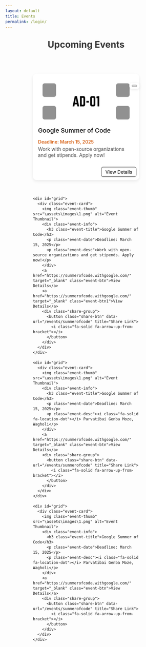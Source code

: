 ```yaml
---
layout: default
title: Events
permalink: /login/
---
```


<!-- <meta charset="UTF-8">
  <meta name="viewport" content="width=device-width, initial-scale=1.0">
  <link rel="stylesheet" href="https://cdnjs.cloudflare.com/ajax/libs/font-awesome/6.5.0/css/all.min.css?" />
  <link rel="stylesheet" href="/assets/css/semester.css">
  <link rel="stylesheet" href="/assets/css/subject.css">
  <link rel="stylesheet" href="/assets/css/breadcrumb.css">
  <link rel="stylesheet" href="/assets/css/content.css"> -->

<style>
  h1 {
    text-align: center;
    margin-top: 30px;
    color: #333;
  }

  /* Container for all cards */
  .events-container {
    display: grid;
    grid-template-columns: repeat(auto-fill, 332px);
    justify-content: center;
    gap: 20px;
    padding: 40px 20px;
  }


  .event-card {
    background: #fff;
    border-radius: 12px;
    padding: 16px;
    box-shadow: 0 4px 8px rgba(0, 0, 0, 0.1);
    margin: 12px 0;
    display: flex;
    flex-direction: column;
    gap: 8px;
    transition: transform 0.2s ease, box-shadow 0.2s ease;
    width: 300px;
    height: 300px;
  }

  .event-card:hover {
    transform: translateY(-3px);
    box-shadow: 0 6px 12px rgba(0, 0, 0, 0.15);
  }

  .event-title {
    font-size: 1.1rem;
    font-weight: 600;
    color: #333;
    margin: 0;
  }

  .event-date {
    font-size: 0.9rem;
    color: #777;
    margin: 0;
  }

  .event-desc {
    font-size: 0.95rem;
    color: #555;
    margin: 0 0 8px 0;
  }

  .event-btn {
    align-self: flex-start;
    background: #ffffff;
    color: #000000;
    text-decoration: none;
    padding: 6px 12px;
    border-radius: 6px;
    font-size: 0.9rem;
    transition: background 0.2s ease;
    position: absolute;
    right: 9px;
    bottom: 10px;
    border: 1px solid black;
  }

  .event-btn1 {
    align-self: flex-start;
    background: #ffffff;
    color: #000000;
    text-decoration: none;
    padding: 6px 12px;
    border-radius: 6px;
    font-size: 0.9rem;
    transition: background 0.2s ease;
    position: absolute;
    right: 9px;
    bottom: 50px;
    border: 1px solid black;
  }

  .event-btn:hover {
    background: #000000;
    color: #ffffff;
  }

  .event-card {
    background: #fff;
    border-radius: 12px;
    box-shadow: 0 4px 10px rgba(0, 0, 0, 0.08);
    padding: 16px;
    position: relative;
    margin: 15px 0;
    transition: transform 0.2s ease, box-shadow 0.2s ease;
  }

  .event-card:hover {
    transform: translateY(-3px);
    box-shadow: 0 6px 14px rgba(0, 0, 0, 0.12);
  }

  .event-title {
    font-size: 1.2rem;
    font-weight: 600;
    margin-bottom: 15px;
    color: #222;
  }

  .event-desc {
    font-size: 0.95rem;
    color: #555;
    margin-bottom: 10px;
  }

  .event-date {
    font-size: 0.9rem;
    font-weight: 500;
    color: #d35400;
    margin-bottom: 5px;
    /* Leaves space for buttons */
  }

  .card-actions {
    position: absolute;
    bottom: 12px;
    left: 16px;
    right: 16px;
    display: flex;
    justify-content: space-between;
  }

  .btn-open,
  .btn-share {
    background: #007bff;
    color: #fff;
    padding: 8px 14px;
    font-size: 0.85rem;
    border: none;
    border-radius: 6px;
    cursor: pointer;
    text-decoration: none;
    transition: background 0.2s ease;
  }

  .btn-open:hover {
    background: #0056b3;
  }

  .btn-share {
    background: #28a745;
  }

  .btn-share:hover {
    background: #1e7e34;
  }

  .share-group {
    position: absolute;
    right: -1px;
    bottom: 285px;
    display: flex;
    gap: 6px;
    background: rgba(255, 255, 255, 0.9);
    padding: 6px 8px;
    border-radius: 8px;
    box-shadow: 0 2px 8px rgba(0, 0, 0, 0.1);
    z-index: 2;
  }

  @media (max-width: 677px) {
    .events-container {
      gap: 0px;
    }

  }
</style>

</head>

<body>

  <h1>Upcoming Events</h1>

  <div class="events-container">
    <div id="grid">
      <div class="event-card">
        <img class="event-thumb" src="\assets\images\1.png" alt="Event Thumbnail">
        <div class="event-info">
          <h3 class="event-title">Google Summer of Code</h3>
          <p class="event-date">Deadline: March 15, 2025</p>
          <p class="event-desc">Work with open-source organizations and get stipends. Apply now!</p>
        </div>
        <a href="https://summerofcode.withgoogle.com/" target="_blank" class="event-btn">View Details</a>
        <div class="share-group">
          <button class="share-btn" data-url="/events/summerofcode" title="Share Link">
            <i class="fa-solid fa-arrow-up-from-bracket"></i>
          </button>
        </div>
      </div>
    </div>

    <div id="grid">
      <div class="event-card">
        <img class="event-thumb" src="\assets\images\1.png" alt="Event Thumbnail">
        <div class="event-info">
          <h3 class="event-title">Google Summer of Code</h3>
          <p class="event-date">Deadline: March 15, 2025</p>
          <p class="event-desc">Work with open-source organizations and get stipends. Apply now!</p>
        </div>
        <a href="https://summerofcode.withgoogle.com/" target="_blank" class="event-btn">View Details</a>
        <a href="https://summerofcode.withgoogle.com/" target="_blank" class="event-btn1">View Details</a>
        <div class="share-group">
          <button class="share-btn" data-url="/events/summerofcode" title="Share Link">
            <i class="fa-solid fa-arrow-up-from-bracket"></i>
          </button>
        </div>
      </div>
    </div>

    <div id="grid">
      <div class="event-card">
        <img class="event-thumb" src="\assets\images\1.png" alt="Event Thumbnail">
        <div class="event-info">
          <h3 class="event-title">Google Summer of Code</h3>
          <p class="event-date">Deadline: March 15, 2025</p>
          <p class="event-desc"><i class="fa-solid fa-location-dot"></i> Parvatibai Genba Moze, Wagholi</p>
        </div>
        <a href="https://summerofcode.withgoogle.com/" target="_blank" class="event-btn">View Details</a>
        <div class="share-group">
          <button class="share-btn" data-url="/events/summerofcode" title="Share Link">
            <i class="fa-solid fa-arrow-up-from-bracket"></i>
          </button>
        </div>
      </div>
    </div>

    <div id="grid">
      <div class="event-card">
        <img class="event-thumb" src="\assets\images\1.png" alt="Event Thumbnail">
        <div class="event-info">
          <h3 class="event-title">Google Summer of Code</h3>
          <p class="event-date">Deadline: March 15, 2025</p>
          <p class="event-desc"><i class="fa-solid fa-location-dot"></i> Parvatibai Genba Moze, Wagholi</p>
        </div>
        <a href="https://summerofcode.withgoogle.com/" target="_blank" class="event-btn">View Details</a>
        <div class="share-group">
          <button class="share-btn" data-url="/events/summerofcode" title="Share Link">
            <i class="fa-solid fa-arrow-up-from-bracket"></i>
          </button>
        </div>
      </div>
    </div>

  </div>


  <!-- Javascripts -->
  <script>
    document.addEventListener("DOMContentLoaded", function () {
      const grid = document.getElementById('grid');
      grid.querySelectorAll(".share-btn").forEach(btn => {
        btn.addEventListener("click", () => {
          const shareUrl = window.location.origin + btn.getAttribute("data-url");

          if (navigator.share) {
            navigator.share({
              title: "Check this new upcomming event",
              text: "Pune University:",
              url: shareUrl
            }).catch(err => console.error("Sharing failed:", err));
          } else {
            navigator.clipboard.writeText(shareUrl)
              .then(() => alert("Link copied to clipboard!"))
              .catch(() => alert("Failed to copy link"));
          }
        });
      });
    });
  </script>
